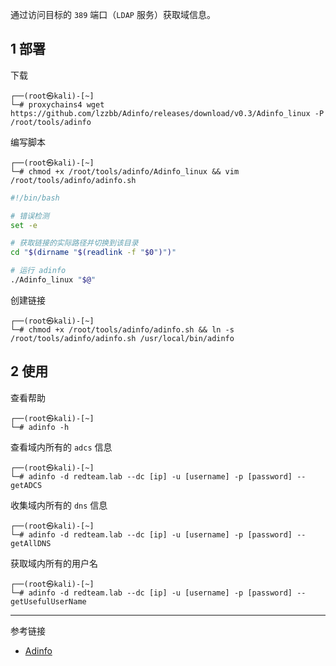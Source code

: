 通过访问目标的 `389` 端口（`LDAP` 服务）获取域信息。

## 1 部署

下载

```shell
┌──(root㉿kali)-[~]
└─# proxychains4 wget https://github.com/lzzbb/Adinfo/releases/download/v0.3/Adinfo_linux -P /root/tools/adinfo
```

编写脚本

```shell
┌──(root㉿kali)-[~]
└─# chmod +x /root/tools/adinfo/Adinfo_linux && vim /root/tools/adinfo/adinfo.sh
```

```sh
#!/bin/bash

# 错误检测
set -e

# 获取链接的实际路径并切换到该目录
cd "$(dirname "$(readlink -f "$0")")"

# 运行 adinfo
./Adinfo_linux "$@"
```

创建链接

```shell
┌──(root㉿kali)-[~]
└─# chmod +x /root/tools/adinfo/adinfo.sh && ln -s /root/tools/adinfo/adinfo.sh /usr/local/bin/adinfo
```

## 2 使用

查看帮助

```shell
┌──(root㉿kali)-[~]
└─# adinfo -h
```

查看域内所有的 `adcs` 信息

```shell
┌──(root㉿kali)-[~]
└─# adinfo -d redteam.lab --dc [ip] -u [username] -p [password] --getADCS
```

收集域内所有的 `dns` 信息

```shell
┌──(root㉿kali)-[~]
└─# adinfo -d redteam.lab --dc [ip] -u [username] -p [password] --getAllDNS
```

获取域内所有的用户名

```shell
┌──(root㉿kali)-[~]
└─# adinfo -d redteam.lab --dc [ip] -u [username] -p [password] --getUsefulUserName
```

---

参考链接

- [Adinfo](https://github.com/lzzbb/Adinfo)
